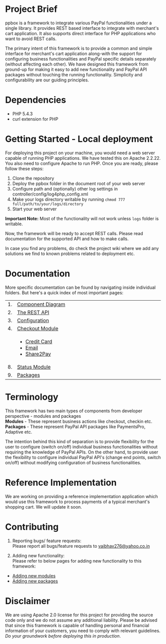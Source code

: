 Project Brief
==================================
ppbox is a framework to integrate various PayPal functionalities under a single library. It provides REST based interface to integrate with merchant's cart application. It also supports direct interface for PHP applications who want to avoid REST calls. 

The primary intent of this framework is to provide a common and simple interface for merchant's cart application along-with the support for configuring business functionalities and PayPal specific details separately (without affecting each other). We have designed this framework from ground-up for making it easy to add new functionality and PayPal API packages without touching the running functionality. Simplicity and configurability are our guiding principles.

Dependencies
==================================
* PHP 5.4.3
* curl extension for PHP

Getting Started - Local deployment
====================================
For deploying this project on your machine, you would need a web server capable of running PHP applications. We have tested this on Apache 2.2.22. You also need to configure Apache to run PHP. Once you are ready, please follow these steps:

1. Clone the repository
2. Deploy the ppbox folder in the document root of your web server
3. Configure path and (optionally) other log settings in controller/config/log4php_config.xml
4. Make your logs directory writable by running `chmod 777 full/path/to/your/logs/directory`
5. Start your web server

<b>Important Note:</b> Most of the functionality will not work unless `logs` folder is writable.

Now, the framework will be ready to accept REST calls. Please read documentation for the supported API and how to make calls.

In case you find any problems, do check the project wiki where we add any solutions we find to known problems related to deployment etc.

Documentation
==================================
More specific documentation can be found by navigating inside individual folders. But here's a quick index of most important pages: <br>
<table>
<tr>
	<td> 1. </td>
	<td width="500"> <a href = "https://raw.github.com/vaibhav276/ppbox/master/ComponentDiagram.png"> Component Diagram </a> </td>
</tr>
<tr>
	<td> 2. </td>
	<td> <a href = "https://github.com/vaibhav276/ppbox/tree/master/rest#rest-api"> The REST API </a> </td>
</tr>
<tr>
<tr>
	<td> 3. </td>
	<td> <a href = "https://github.com/vaibhav276/ppbox/tree/master/controller/config#config-folder"> Configuration </a> </td>
</tr>
<tr>
	<td> 4. </td>
	<td> <a href = "https://github.com/vaibhav276/ppbox/tree/master/controller/modules/checkout#checkout-module"> Checkout Module <a> </td>
</tr>
<tr>
	<td></td>
	<td>
	<ul>
		<li> <a href = "https://github.com/vaibhav276/ppbox/tree/master/controller/modules/checkout/creditcard#credit-card-checkout-module"> Credit Card </a> </li>
		<li> <a href = "https://github.com/vaibhav276/ppbox/tree/master/controller/modules/checkout/email#email-checkout-module"> Email </a></li>
		<li> <a href = "https://github.com/vaibhav276/ppbox/tree/master/controller/modules/checkout/share2pay#share2pay-checkout-module"> Share2Pay </a></li>
	</ul>
	</td>
</tr>
<tr>
	<td> 8. </td>
	<td> <a href = "https://github.com/vaibhav276/ppbox/tree/master/controller/modules/status#status-module"> Status Module <a> </td>
</tr>
<tr>
	<td> 9. </td>
	<td> <a href = "https://github.com/vaibhav276/ppbox/tree/master/controller/packages#packages-folder">Packages</a> </td>
</tr>
</table>

Terminology
====================================
This framework has two main types of components from developer perspective - modules and packages <br>
<b>Modules</b> - These represent business actions like checkout, checkin etc. <br>
<b>Packages</b> - These represent PayPal API packages like PaymentsPro, Adaptive etc. <br>

The intention behind this kind of separation is to provide flexibility for the user to configure (switch on/off) individual business functionalities without requiring the knowledge of PayPal APIs. On the other hand, to provide user the flexibility to configure individual PayPal API's (change end points, switch on/off) without modifying configuration of business functionalities.

Reference Implementation
===================================
We are working on providing a reference implementation application which would use this framework to process payments of a typical merchant's shopping cart. We will update it soon.

Contributing
===================================
1. Reporting bugs/ feature requests: <br>
Please report all bugs/feature requests to vaibhav276@yahoo.co.in

2. Adding new functionality: <br>
Please refer to below pages for adding new functionality to this framework: <br>
* <a href = "https://github.com/vaibhav276/ppbox/tree/master/controller/modules#adding-new-modules">Adding new modules</a> <br>
* <a href = "https://github.com/vaibhav276/ppbox/tree/master/controller/packages#adding-new-packages">Adding new packages</a> <br>


Disclaimer
===================================
We are using Apache 2.0 license for this project for providing the source code only and we do not assume any additional liability. Please be advised that since this framework is capable of handling personal and financial information of your customers, you need to comply with relevant guidelines. <em>Do your groundwork before deploying this in production</em>.
